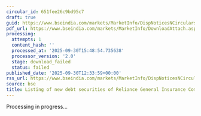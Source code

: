 ```yaml
---
circular_id: 651fee26c9bd95c7
draft: true
guid: https://www.bseindia.com/markets/MarketInfo/DispNoticesNCirculars.aspx?Noticeid={D171F22E-70D7-4D77-834A-34AFCFFE4EAA}&noticeno=20250930-35&dt=09/30/2025&icount=35&totcount=104&flag=0
pdf_url: https://www.bseindia.com/markets/MarketInfo/DownloadAttach.aspx?id=20250930-35&attachedId=
processing:
  attempts: 1
  content_hash: ''
  processed_at: '2025-09-30T15:48:54.735638'
  processor_version: '2.0'
  stage: download_failed
  status: failed
published_date: '2025-09-30T12:33:59+00:00'
rss_url: https://www.bseindia.com/markets/MarketInfo/DispNoticesNCirculars.aspx?Noticeid={D171F22E-70D7-4D77-834A-34AFCFFE4EAA}&noticeno=20250930-35&dt=09/30/2025&icount=35&totcount=104&flag=0
source: bse
title: Listing of new debt securities of Reliance General Insurance Company Limited
---
```


Processing in progress...